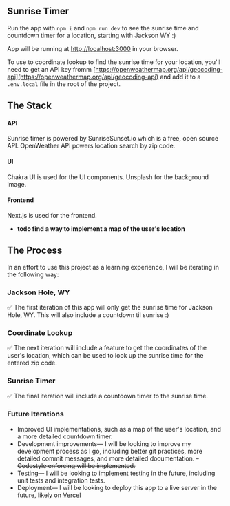 ## Sunrise Timer

Run the app with `npm i` and `npm run dev` to see the sunrise time and countdown timer for a location, starting with Jackson WY :)

App will be running at [http://localhost:3000](http://localhost:3000) in your browser.

To use to coordinate lookup to find the sunrise time for your location, you'll need to get an API key fromm [https://openweathermap.org/api/geocoding-api](https://openweathermap.org/api/geocoding-api) and add it to a `.env.local` file in the root of the project.

## The Stack

#### API

Sunrise timer is powered by SunriseSunset.io which is a free, open source API.
OpenWeather API powers location search by zip code.

#### UI

Chakra UI is used for the UI components.
Unsplash for the background image.

#### Frontend

Next.js is used for the frontend.

- **todo find a way to implement a map of the user's location**

## The Process

In an effort to use this project as a learning experience, I will be iterating in the following way:

### Jackson Hole, WY

:white_check_mark: The first iteration of this app will only get the sunrise time for Jackson Hole, WY. This will also include a countdown til sunrise :)

### Coordinate Lookup

:white_check_mark: The next iteration will include a feature to get the coordinates of the user's location, which can be used to look up the sunrise time for the entered zip code.

### Sunrise Timer

:white_check_mark: The final iteration will include a countdown timer to the sunrise time.

### Future Iterations

- Improved UI implementations, such as a map of the user's location, and a more detailed countdown timer.
- Development improvements— I will be looking to improve my development process as I go, including better git practices, more detailed commit messages, and more detailed documentation.
  ~~- Codestyle enforcing will be implemented.~~
- Testing— I will be looking to implement testing in the future, including unit tests and integration tests.
- Deployment— I will be looking to deploy this app to a live server in the future, likely on [Vercel](https://vercel.com/)
